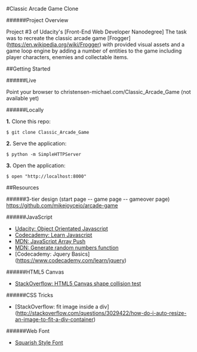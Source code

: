 #Classic Arcade Game Clone

######Project Overview

Project #3 of Udacity's [Front-End Web Developer Nanodegree]
The task was to recreate the classic arcade game [Frogger]
(https://en.wikipedia.org/wiki/Frogger) with provided visual 
assets and a game loop engine by adding a number of entities 
to the game including player characters, enemies and collectable items.

##Getting Started

######Live

Point your browser to christensen-michael.com/Classic_Arcade_Game (not available yet)

######Locally

**1.** Clone this repo:

```
$ git clone Classic_Arcade_Game
````

**2.** Serve the application:

```
$ python -m SimpleHTTPServer
```

**3.** Open the application:

```
$ open "http://localhost:8000"
```

##Resources

######3-tier design (start page -- game page -- gameover page)
https://github.com/mikejoyceio/arcade-game

######JavaScript

- [Udacity: Object Orientated Javascript](https://www.udacity.com/course/progress#!/c-ud015-nd)
- [Codecademy: Learn Javascript](https://www.codecademy.com/learn/learn-javascript)
- [MDN: JavaScript Array Push](https://developer.mozilla.org/en-US/docs/Web/JavaScript/Reference/Global_Objects/Array/push)
- [MDN: Generate random numbers function](https://developer.mozilla.org/en-US/docs/Web/JavaScript/Reference/Global_Objects/Math/random)
- [Codecademy: Jquery Basics] (https://www.codecademy.com/learn/jquery) <br>

######HTML5 Canvas

- [StackOverflow: HTML5 Canvas shape collision test](http://stackoverflow.com/questions/15622236/html-5-canvas-shape-collision-test)

######CSS Tricks

- [StackOverflow: fit image inside a div] (http://stackoverflow.com/questions/3029422/how-do-i-auto-resize-an-image-to-fit-a-div-container)

######Web Font

- [Squarish Style Font](https://fonts.googleapis.com/css?family=Aldrich)
